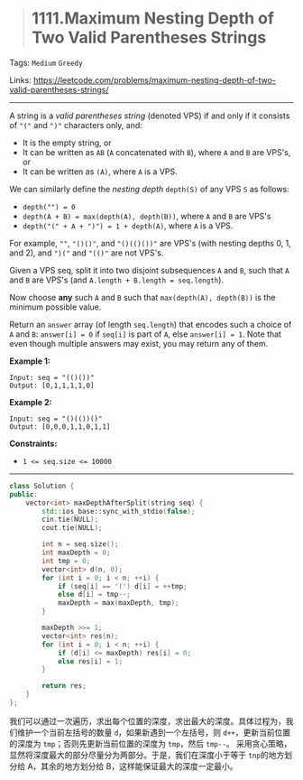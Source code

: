 > # 1111.Maximum Nesting Depth of Two Valid Parentheses Strings

Tags: `Medium` `Greedy` 

Links: <https://leetcode.com/problems/maximum-nesting-depth-of-two-valid-parentheses-strings/>

------

A string is a *valid parentheses string* (denoted VPS) if and only if it consists of `"("` and `")"` characters only, and:

- It is the empty string, or
- It can be written as `AB` (`A` concatenated with `B`), where `A` and `B` are VPS's, or
- It can be written as `(A)`, where `A` is a VPS.

We can similarly define the *nesting depth* `depth(S)` of any VPS `S` as follows:

- `depth("") = 0`
- `depth(A + B) = max(depth(A), depth(B))`, where `A` and `B` are VPS's
- `depth("(" + A + ")") = 1 + depth(A)`, where `A` is a VPS.

For example,  `""`, `"()()"`, and `"()(()())"` are VPS's (with nesting depths 0, 1, and 2), and `")("` and `"(()"` are not VPS's.

Given a VPS seq, split it into two disjoint subsequences `A` and `B`, such that `A` and `B` are VPS's (and `A.length + B.length = seq.length`).

Now choose **any** such `A` and `B` such that `max(depth(A), depth(B))` is the minimum possible value.

Return an `answer` array (of length `seq.length`) that encodes such a choice of `A` and `B`:  `answer[i] = 0` if `seq[i]` is part of `A`, else `answer[i] = 1`.  Note that even though multiple answers may exist, you may return any of them.

**Example 1:**

```
Input: seq = "(()())"
Output: [0,1,1,1,1,0]
```

**Example 2:**

```
Input: seq = "()(())()"
Output: [0,0,0,1,1,0,1,1]
```

**Constraints:**

- `1 <= seq.size <= 10000`

-----

```c++
class Solution {
public:
    vector<int> maxDepthAfterSplit(string seq) {
        std::ios_base::sync_with_stdio(false);
        cin.tie(NULL);
        cout.tie(NULL);

        int n = seq.size();
        int maxDepth = 0;
        int tmp = 0;
        vector<int> d(n, 0);
        for (int i = 0; i < n; ++i) {
            if (seq[i] == '(') d[i] = ++tmp;
            else d[i] = tmp--;
            maxDepth = max(maxDepth, tmp);
        }

        maxDepth >>= 1;
        vector<int> res(n);
        for (int i = 0; i < n; ++i) {
            if (d[i] <= maxDepth) res[i] = 0;
            else res[i] = 1;
        }

        return res;
    }
};
```

我们可以通过一次遍历，求出每个位置的深度，求出最大的深度。具体过程为，我们维护一个当前左括号的数量 `d`，如果新遇到一个左括号，则 `d++`，更新当前位置的深度为 `tmp`；否则先更新当前位置的深度为 `tmp`，然后 `tmp--`。
采用贪心策略，显然将深度最大的部分尽量分为两部分。于是，我们在深度小于等于 `tnp`的地方划分给 A，其余的地方划分给 B，这样能保证最大的深度一定最小。
